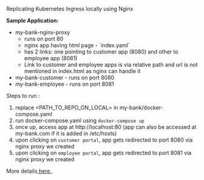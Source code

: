 Replicating Kubernetes Ingress locally using Nginx

<b>Sample Application:</b>
<ul>
    <li>my-bank-nginx-proxy 
        <ul>
            <li>runs on port 80</li>
            <li>nginx app having html page - `index.yaml`</li>
            <li>has 2 links: one pointing to customer app (8080) and other to employee app (8081)</li>
            <li>Link to customer and employee apps is via relative path and url is not mentioned in index.html as nginx can handle it</li>
        </ul>
    </li>
    <li>my-bank-customer - runs on port 8080</li>
    <li>my-bank-employee - runs on port 8081</li>
</ul>

Steps to run :

1. replace <PATH_TO_REPO_ON_LOCAL> in my-bank/docker-compose.yaml
2. run docker-compose.yaml using <code>docker-compose up</code>
3. once up, access app at http://localhost:80 (app can also be accessed at my-bank.com if it is added in /etc/hosts)
4. upon clicking on `customer portal`, app gets redirected to port 8080 via nginx proxy we created
4. upon clicking on `employee portal`, app gets redirected to port 8081 via nginx proxy we created

More details<a href="https://shailyaggarwal.medium.com/replicate-kubernetes-ingress-using-plain-nginx-and-docker-compose-in-less-than-5-minutes-8b435530a674"> here </a>.
